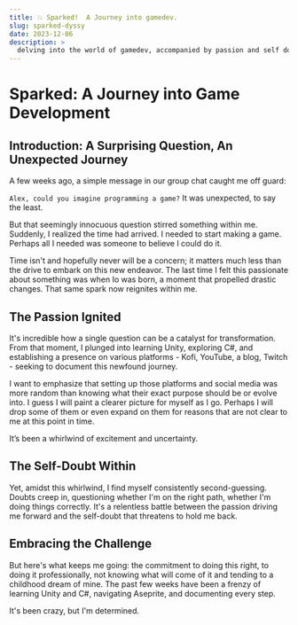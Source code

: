 ```yaml
---
title: 💥 Sparked!  A Journey into gamedev.
slug: sparked-dyssy
date: 2023-12-06
description: >
  delving into the world of gamedev, accompanied by passion and self doubt.
---
```


# Sparked: A Journey into Game Development

## Introduction: A Surprising Question, An Unexpected Journey

A few weeks ago, a simple message in our group chat caught me off guard:

`Alex, could you imagine programming a game?`
It was unexpected, to say the least.

But that seemingly innocuous question stirred something within me. Suddenly, I realized the time had arrived. I needed to start making a game. Perhaps all I needed was someone to believe I could do it.

Time isn't and hopefully never will be a concern; it matters much less than the drive to embark on this new endeavor. The last time I felt this passionate about something was when Io was born, a moment that propelled drastic changes. That same spark now reignites within me.

## The Passion Ignited

It's incredible how a single question can be a catalyst for transformation. From that moment, I plunged into learning Unity, exploring C#, and establishing a presence on various platforms - Kofi, YouTube, a blog, Twitch - seeking to document this newfound journey.

I want to emphasize that setting up those platforms and social media was more random than knowing what their exact purpose should be or evolve into. I guess I will paint a clearer picture for myself as I go. Perhaps I will drop some of them or even expand on them for reasons that are not clear to me at this point in time.

It’s been a whirlwind of excitement and uncertainty.

## The Self-Doubt Within

Yet, amidst this whirlwind, I find myself consistently second-guessing. Doubts creep in, questioning whether I'm on the right path, whether I'm doing things correctly. It's a relentless battle between the passion driving me forward and the self-doubt that threatens to hold me back.

## Embracing the Challenge

But here's what keeps me going: the commitment to doing this right, to doing it professionally, not knowing what will come of it and tending to a childhood dream of mine. The past few weeks have been a frenzy of learning Unity and C#, navigating Aseprite, and documenting every step.

It's been crazy, but I'm determined.
